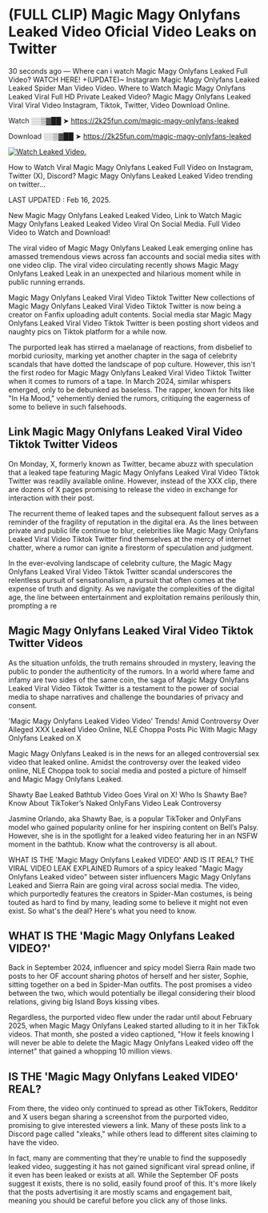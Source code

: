 # (FULL CLIP) Magic Magy Onlyfans Leaked Video Oficial Video Leaks on Twitter

30 seconds ago — Where can i watch Magic Magy Onlyfans Leaked Full Video? WATCH HERE! +(UPDATE)~ Instagram Magic Magy Onlyfans Leaked Leaked Spider Man Video Video. Where to Watch Magic Magy Onlyfans Leaked Viral Full HD Private Leaked Video? Magic Magy Onlyfans Leaked Viral Viral Video Instagram, Tiktok, Twitter, Video Download Online.

Watch ░░▒▓██ ➤ https://2k25fun.com/magic-magy-onlyfans-leaked

Download ░░▒▓██ ➤ https://2k25fun.com/magic-magy-onlyfans-leaked

[![Watch Leaked Video.](https://miro.medium.com/v2/resize:fit:828/format:webp/1*cilzJN44JGOrTw9NJCrNHA.gif "Watch Leaked Video")](https://2k25fun.com/magic-magy-onlyfans-leaked)

How to Watch Viral Magic Magy Onlyfans Leaked Full Video on Instagram, Twitter (X), Discord? Magic Magy Onlyfans Leaked Leaked Video trending on twitter...

LAST UPDATED : Feb 16, 2025.

New Magic Magy Onlyfans Leaked Leaked Video, Link to Watch Magic Magy Onlyfans Leaked Leaked Video Viral On Social Media. Full Video Video to Watch and Download!

The viral video of Magic Magy Onlyfans Leaked Leak emerging online has amassed tremendous views across fan accounts and social media sites with one video clip. The viral video circulating recently shows Magic Magy Onlyfans Leaked Leak in an unexpected and hilarious moment while in public running errands.

Magic Magy Onlyfans Leaked Viral Video Tiktok Twitter New collections of Magic Magy Onlyfans Leaked Viral Video Tiktok Twitter is now being a creator on Fanfix uploading adult contents. Social media star Magic Magy Onlyfans Leaked Viral Video Tiktok Twitter is been posting short videos and naughty pics on Tiktok platform for a while now.

The purported leak has stirred a maelanage of reactions, from disbelief to morbid curiosity, marking yet another chapter in the saga of celebrity scandals that have dotted the landscape of pop culture. However, this isn't the first rodeo for Magic Magy Onlyfans Leaked Viral Video Tiktok Twitter when it comes to rumors of a tape. In March 2024, similar whispers emerged, only to be debunked as baseless. The rapper, known for hits like "In Ha Mood," vehemently denied the rumors, critiquing the eagerness of some to believe in such falsehoods.

## Link Magic Magy Onlyfans Leaked Viral Video Tiktok Twitter Videos

On Monday, X, formerly known as Twitter, became abuzz with speculation that a leaked tape featuring Magic Magy Onlyfans Leaked Viral Video Tiktok Twitter was readily available online. However, instead of the XXX clip, there are dozens of X pages promising to release the video in exchange for interaction with their post.

The recurrent theme of leaked tapes and the subsequent fallout serves as a reminder of the fragility of reputation in the digital era. As the lines between private and public life continue to blur, celebrities like Magic Magy Onlyfans Leaked Viral Video Tiktok Twitter find themselves at the mercy of internet chatter, where a rumor can ignite a firestorm of speculation and judgment.

In the ever-evolving landscape of celebrity culture, the Magic Magy Onlyfans Leaked Viral Video Tiktok Twitter scandal underscores the relentless pursuit of sensationalism, a pursuit that often comes at the expense of truth and dignity. As we navigate the complexities of the digital age, the line between entertainment and exploitation remains perilously thin, prompting a re

##  Magic Magy Onlyfans Leaked Viral Video Tiktok Twitter Videos

As the situation unfolds, the truth remains shrouded in mystery, leaving the public to ponder the authenticity of the rumors. In a world where fame and infamy are two sides of the same coin, the saga of Magic Magy Onlyfans Leaked Viral Video Tiktok Twitter is a testament to the power of social media to shape narratives and challenge the boundaries of privacy and consent.

'Magic Magy Onlyfans Leaked Video Video' Trends! Amid Controversy Over Alleged XXX Leaked Video Online, NLE Choppa Posts Pic With Magic Magy Onlyfans Leaked on X

Magic Magy Onlyfans Leaked is in the news for an alleged controversial sex video that leaked online. Amidst the controversy over the leaked video online, NLE Choppa took to social media and posted a picture of himself and Magic Magy Onlyfans Leaked.

Shawty Bae Leaked Bathtub Video Goes Viral on X! Who Is Shawty Bae? Know About TikToker’s Naked OnlyFans Video Leak Controversy

Jasmine Orlando, aka Shawty Bae, is a popular TikToker and OnlyFans model who gained popularity online for her inspiring content on Bell’s Palsy. However, she is in the spotlight for a leaked video featuring her in an NSFW moment in the bathtub. Know what the controversy is all about.

WHAT IS THE 'Magic Magy Onlyfans Leaked VIDEO' AND IS IT REAL? THE VIRAL VIDEO LEAK EXPLAINED Rumors of a spicy leaked "Magic Magy Onlyfans Leaked video" between sister influencers Magic Magy Onlyfans Leaked and Sierra Rain are going viral across social media. The video, which purportedly features the creators in Spider-Man costumes, is being touted as hard to find by many, leading some to believe it might not even exist. So what's the deal? Here's what you need to know.

## WHAT IS THE 'Magic Magy Onlyfans Leaked VIDEO?'

Back in September 2024, influencer and spicy model Sierra Rain made two posts to her OF account sharing photos of herself and her sister, Sophie, sitting together on a bed in Spider-Man outfits. The post promises a video between the two, which would potentially be illegal considering their blood relations, giving big Island Boys kissing vibes.

Regardless, the purported video flew under the radar until about February 2025, when Magic Magy Onlyfans Leaked started alluding to it in her TikTok videos. That month, she posted a video captioned, "How it feels knowing I will never be able to delete the Magic Magy Onlyfans Leaked video off the internet" that gained a whopping 10 million views.

## IS THE 'Magic Magy Onlyfans Leaked VIDEO' REAL?

From there, the video only continued to spread as other TikTokers, Redditor and X users began sharing a screenshot from the purported video, promising to give interested viewers a link. Many of these posts link to a Discord page called "xleaks," while others lead to different sites claiming to have the video.

In fact, many are commenting that they're unable to find the supposedly leaked video, suggesting it has not gained significant viral spread online, if it even has been leaked or exists at all. While the September OF posts suggest it exists, there is no solid, easily found proof of this. It's more likely that the posts advertising it are mostly scams and engagement bait, meaning you should be careful before you click any of those links.
